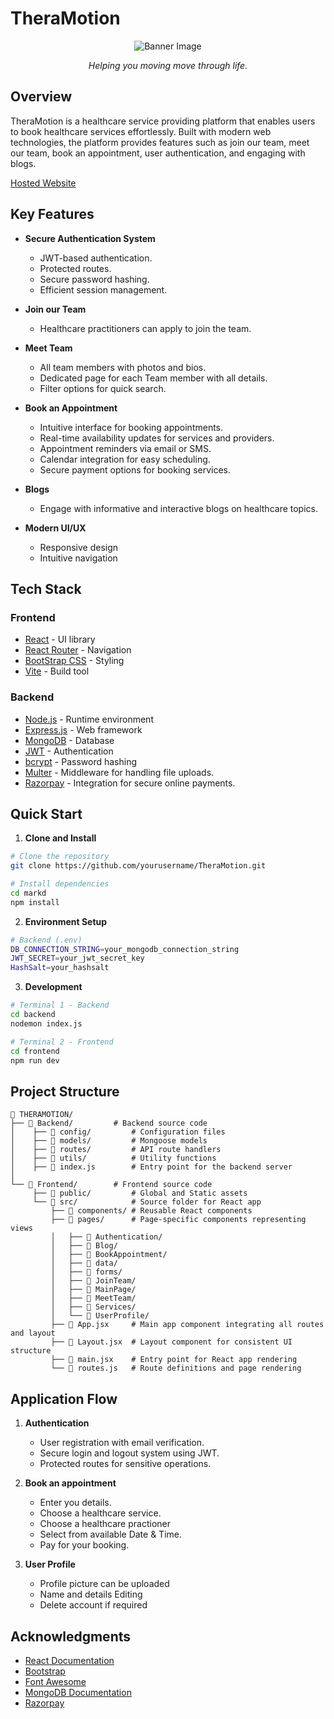 # TheraMotion

<div align="center">
    <img src="http://ec2-3-83-33-137.compute-1.amazonaws.com:8080/logo.png" alt="Banner Image" />

  _Helping you moving move through life._
</div>

## Overview

TheraMotion is a healthcare service providing platform that enables users to book healthcare services effortlessly. Built with modern web technologies, the platform provides features such as join our team, meet our team, book an appointment, user authentication, and engaging with blogs.

[Hosted Website](http://ec2-3-83-33-137.compute-1.amazonaws.com:8080/)


## Key Features

- **Secure Authentication System**
    - JWT-based authentication.
    - Protected routes.
    - Secure password hashing.
    - Efficient session management.

- **Join our Team**
    - Healthcare practitioners can apply to join the team.

- **Meet Team** 
    - All team members with photos and bios.
    - Dedicated page for each Team member with all details.
    - Filter options for quick search.
  
- **Book an Appointment** 
    - Intuitive interface for booking appointments.
    - Real-time availability updates for services and providers.
    - Appointment reminders via email or SMS.
    - Calendar integration for easy scheduling.
    - Secure payment options for booking services.

- **Blogs**
    - Engage with informative and interactive blogs on healthcare topics. 

- **Modern UI/UX**
    - Responsive design
    - Intuitive navigation

## Tech Stack

### Frontend

- [React](https://reactjs.org/) - UI library
- [React Router](https://reactrouter.com/) - Navigation
- [BootStrap CSS](https://tailwindcss.com/) - Styling
- [Vite](https://vitejs.dev/) - Build tool

### Backend

- [Node.js](https://nodejs.org/) - Runtime environment
- [Express.js](https://expressjs.com/) - Web framework
- [MongoDB](https://www.mongodb.com/) - Database
- [JWT](https://jwt.io/) - Authentication
- [bcrypt](https://github.com/kelektiv/node.bcrypt.js) - Password hashing
- [Multer](https://www.npmjs.com/package/multer) - Middleware for handling file uploads.
- [Razorpay](https://razorpay.com/) - Integration for secure online payments.

## Quick Start

1. **Clone and Install**

```bash
# Clone the repository
git clone https://github.com/yourusername/TheraMotion.git

# Install dependencies
cd markd
npm install
```

2. **Environment Setup**

```bash
# Backend (.env)
DB_CONNECTION_STRING=your_mongodb_connection_string
JWT_SECRET=your_jwt_secret_key
HashSalt=your_hashsalt
```


3. **Development**

```bash
# Terminal 1 - Backend
cd backend
nodemon index.js

# Terminal 2 - Frontend
cd frontend
npm run dev
```

## Project Structure

```
📂 THERAMOTION/
├── 📂 Backend/         # Backend source code
│    ├── 📂 config/         # Configuration files
│    ├── 📂 models/         # Mongoose models
│    ├── 📂 routes/         # API route handlers
│    ├── 📂 utils/          # Utility functions
│    ├── 📄 index.js        # Entry point for the backend server
│
└── 📂 Frontend/        # Frontend source code
     ├── 📂 public/         # Global and Static assets
     └── 📂 src/            # Source folder for React app
         ├── 📂 components/ # Reusable React components
         ├── 📂 pages/      # Page-specific components representing views
         │   ├── 📂 Authentication/      
         │   ├── 📂 Blog/      
         │   ├── 📂 BookAppointment/      
         │   ├── 📂 data/      
         │   ├── 📂 forms/      
         │   ├── 📂 JoinTeam/      
         │   ├── 📂 MainPage/      
         │   ├── 📂 MeetTeam/      
         │   ├── 📂 Services/      
         │   └── 📂 UserProfile/      
         ├── 📄 App.jsx     # Main app component integrating all routes and layout
         ├── 📄 Layout.jsx  # Layout component for consistent UI structure
         ├── 📄 main.jsx    # Entry point for React app rendering
         └── 📄 routes.js   # Route definitions and page rendering
```

## Application Flow

1. **Authentication**

   - User registration with email verification.
   - Secure login and logout system using JWT.
   - Protected routes for sensitive operations.
  
2. **Book an appointment**
   - Enter you details.
   - Choose a healthcare service.
   - Choose a healthcare practioner
   - Select from available Date & Time.
   - Pay for your booking.

3. **User Profile**
   - Profile picture can be uploaded
   - Name and details Editing
   - Delete account if required

## Acknowledgments

- [React Documentation](https://reactjs.org/docs)
- [Bootstrap](https://getbootstrap.com/)
- [Font Awesome](https://fontawesome.com/)
- [MongoDB Documentation](https://docs.mongodb.com)
- [Razorpay](https://razorpay.com/)
